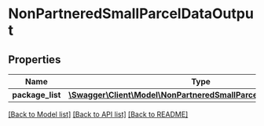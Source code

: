 # NonPartneredSmallParcelDataOutput

## Properties
Name | Type | Description | Notes
------------ | ------------- | ------------- | -------------
**package_list** | [**\Swagger\Client\Model\NonPartneredSmallParcelPackageOutputList**](NonPartneredSmallParcelPackageOutputList.md) |  | 

[[Back to Model list]](../README.md#documentation-for-models) [[Back to API list]](../README.md#documentation-for-api-endpoints) [[Back to README]](../README.md)


